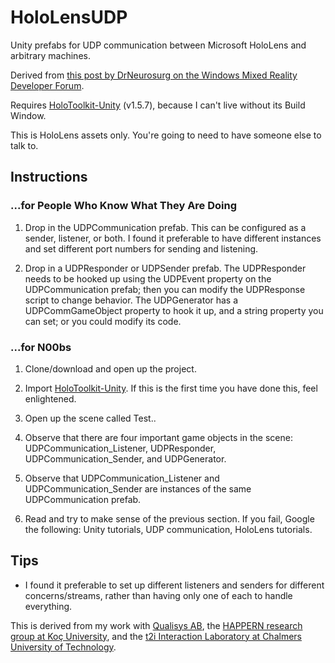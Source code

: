 # HoloLensUDP

Unity prefabs for UDP communication between Microsoft HoloLens and arbitrary machines.

Derived from [this post by DrNeurosurg on the Windows Mixed Reality Developer Forum](https://forums.hololens.com/discussion/7980/udp-communication-solved).

Requires [HoloToolkit-Unity](https://github.com/Microsoft/HoloToolkit-Unity) (v1.5.7), because I can't live without its Build Window.

This is HoloLens assets only. You're going to need to have someone else to talk to.

## Instructions

### ...for People Who Know What They Are Doing

1) Drop in the UDPCommunication prefab. This can be configured as a sender, listener, or both. I found it preferable to have different instances and set different port numbers for sending and listening.

2) Drop in a UDPResponder or UDPSender prefab. The UDPResponder needs to be hooked up using the UDPEvent property on the UDPCommunication prefab; then you can modify the UDPResponse script to change behavior. The UDPGenerator has a UDPCommGameObject property to hook it up, and a string property you can set; or you could modify its code.

### ...for N00bs

1) Clone/download and open up the project.

2) Import [HoloToolkit-Unity](https://github.com/Microsoft/HoloToolkit-Unity). If this is the first time you have done this, feel enlightened.

3) Open up the scene called Test..

3) Observe that there are four important game objects in the scene: UDPCommunication_Listener, UDPResponder, UDPCommunication_Sender, and UDPGenerator.

4) Observe that UDPCommunication_Listener and UDPCommunication_Sender are instances of the same UDPCommunication prefab.

5) Read and try to make sense of the previous section. If you fail, Google the following: Unity tutorials, UDP communication, HoloLens tutorials.

## Tips

- I found it preferable to set up different listeners and senders for different concerns/streams, rather than having only one of each to handle everything.

This is derived from my work with [Qualisys AB](http://www.qualisys.com/), the [HAPPERN research group at Koç University](https://happern.ku.edu.tr/), and the [t2i Interaction Laboratory at Chalmers University of Technology](http://t2i.se/).
